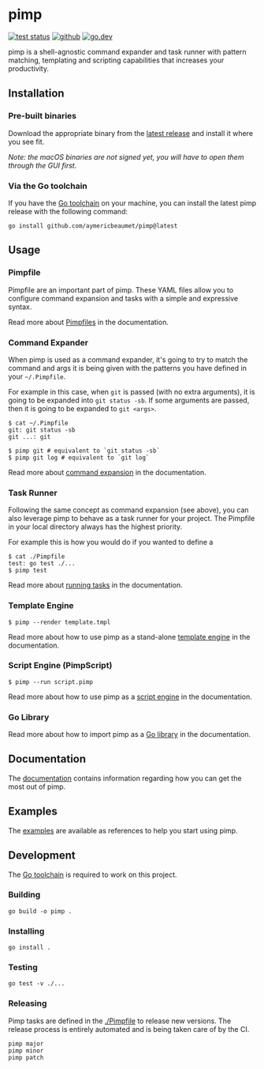 # pimp

[![test status](https://img.shields.io/github/workflow/status/aymericbeaumet/pimp/Continuous%20Integration?style=flat-square&logo=github)](https://github.com/aymericbeaumet/pimp/actions)
[![github](https://img.shields.io/github/issues/aymericbeaumet/pimp?style=flat-square&logo=github)](https://github.com/aymericbeaumet/pimp/issues)
[![go.dev](https://img.shields.io/github/v/release/aymericbeaumet/pimp?style=flat-square&logo=go&label=go.dev&logoColor=white)](https://pkg.go.dev/github.com/aymericbeaumet/pimp)

pimp is a shell-agnostic command expander and task runner with pattern
matching, templating and scripting capabilities that increases your
productivity.

## Installation

### Pre-built binaries

Download the appropriate binary from the [latest
release](https://github.com/aymericbeaumet/pimp/releases/latest) and install it
where you see fit.

_Note: the macOS binaries are not signed yet, you will have to open them through the GUI first._

### Via the Go toolchain

If you have the [Go toolchain](https://golang.org/doc/install) on your machine,
you can install the latest pimp release with the following command:

```
go install github.com/aymericbeaumet/pimp@latest
```

## Usage

### Pimpfile

Pimpfile are an important part of pimp. These YAML files allow you to configure
command expansion and tasks with a simple and expressive syntax.

Read more about [Pimpfiles](./docs/pimpfile.md) in the documentation.

### Command Expander

When pimp is used as a command expander, it's going to try to match the command
and args it is being given with the patterns you have defined in your
`~/.Pimpfile`.

For example in this case, when `git` is passed (with no extra arguments), it is
going to be expanded into `git status -sb`. If some arguments are passed, then
it is going to be expanded to `git <args>`.

```
$ cat ~/.Pimpfile
git: git status -sb
git ...: git
```

```
$ pimp git # equivalent to `git status -sb`
$ pimp git log # equivalent to `git log`
```

Read more about [command expansion](./docs/command-expander.md) in the documentation.

### Task Runner

Following the same concept as command expansion (see above), you can also
leverage pimp to behave as a task runner for your project. The Pimpfile in your
local directory always has the highest priority.

For example this is how you would do if you wanted to define a

```
$ cat ./Pimpfile
test: go test ./...
$ pimp test
```

Read more about [running tasks](./docs/task-runner.md) in the documentation.

### Template Engine

```
$ pimp --render template.tmpl
```

Read more about how to use pimp as a stand-alone [template
engine](./docs/template-engine.md) in the documentation.

### Script Engine (PimpScript)

```
$ pimp --run script.pimp
```

Read more about how to use pimp as a [script engine](./docs/script-engine.md) in the documentation.

### Go Library

Read more about how to import pimp as a [Go library](./docs/go-library.md) in the documentation.

## Documentation

The [documentation](./docs) contains information regarding how you can get the
most out of pimp.

## Examples

The [examples](./examples) are available as references to help you start using
pimp.

## Development

The [Go toolchain](https://golang.org/doc/install) is required to work on this
project.

### Building

```
go build -o pimp .
```

### Installing

```
go install .
```

### Testing

```
go test -v ./...
```

### Releasing

Pimp tasks are defined in the [./Pimpfile](./Pimpfile) to release new versions.
The release process is entirely automated and is being taken care of by the CI.

```
pimp major
pimp minor
pimp patch
```
